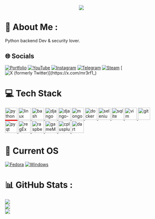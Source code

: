 <html>

<h1 align="center">
    <img src="https://readme-typing-svg.herokuapp.com/?font=Righteous&size=35&center=true&vCenter=true&width=500&height=70&duration=4000&lines=Hello!+Friend👋;+I'm+Erfan!;A+love+to+learn+Dev+<3;" />
</h1>

# 💫 About Me :
Python backend Dev & security lover.

## 🌐 Socials
[![Portfolio](https://img.shields.io/badge/Portfolio-FF5722?style=for-the-badge&logo=todoist&logoColor=white)](https://erf4n.ir)
[![YouTube](https://img.shields.io/badge/YouTube-red?style=for-the-badge&logo=youtube&logoColor=white)](https://www.youtube.com/@c0duter) [![Instagram](https://img.shields.io/badge/Instagram-E4405F?style=for-the-badge&logo=instagram&logoColor=white)](https://instagram.com/Mr3rf1) [![Telegram](https://img.shields.io/badge/Telegram-2CA5E0?style=for-the-badge&logo=telegram&logoColor=white)](https://t.me/Mr3rf1) [![Steam](https://img.shields.io/badge/Steam-000000?style=for-the-badge&logo=steam&logoColor=white)](https://steamcommunity.com/id/Mr3rf1/) [![X (formerly Twitter)](https://img.shields.io/twitter/url?url=https%3A%2F%2Fx.com%2FMr3rf1_)](https://x.com/mr3rf1_)


# 💻 Tech Stack
<p align="left"> <!--<a href="https://dart.dev" target="_blank" rel="noreferrer"> <img src="https://www.vectorlogo.zone/logos/dartlang/dartlang-icon.svg" alt="dart" width="40" height="40"/> </a> <a href="https://flutter.dev" target="_blank" rel="noreferrer"> <img src="https://www.vectorlogo.zone/logos/flutterio/flutterio-icon.svg" alt="flutter" width="40" height="40"/> </a>-->
 <a href="https://www.python.org" target="_blank" rel="noreferrer"> <img src="https://skillicons.dev/icons?i=python" style="border:4px solid red;  border-width: 0 0 3px 0;" alt="python" width="40" height="40"/> </a>
 <a href="https://www.linux.org/" target="_blank" rel="noreferrer"> <img src="https://skillicons.dev/icons?i=linux" alt="linux" width="40" height="40"/> </a>
<!-- <a href="https://fedoraproject.org/" target="_blank" rel="noreferrer"> <img src="https://upload.wikimedia.org/wikipedia/commons/3/3f/Fedora_logo.svg" alt="fedora" width="40" height="40"/> </a>-->
 <a href="https://www.gnu.org/software/bash/" target="_blank" rel="noreferrer"> <img src="https://d33wubrfki0l68.cloudfront.net/a1da522d0a3057a1bc3fb411fcbbf57a447c1146/65e71/img/symbol/svg/full_colored_dark.svg" alt="bash" width="40" height="40"/> </a>
<a href="https://www.djangoproject.com/" target="_blank" rel="noreferrer"> <img src="https://www.svgrepo.com/show/353657/django-icon.svg" alt="django" width="40" height="40"/> </a>
<a href="https://docs.celeryq.dev/en/stable/django/index.html" target="_blank" rel="noreferrer"> <img src="https://img.stackshare.io/service/1075/celery.png" alt="django-celery" width="40" height="40"/> </a>
<a href="https://www.mongodb.com/" target="_blank" rel="noreferrer"> <img src="https://skillicons.dev/icons?i=mongo" alt="mongodb" width="40" height="40"/> </a>
<a href="https://www.docker.com/" target="_blank" rel="noreferrer"> <img src="https://wiki.hornbill.com/images/7/70/Docker_logo.png" alt="docker" width="40" height="40"/> </a>
<a href="https://www.selenium.dev" target="_blank" rel="noreferrer"> <img src="https://skillicons.dev/icons?i=selenium" alt="selenium" width="40" height="40"/> </a>
<a href="https://www.sqlite.org/" target="_blank" rel="noreferrer"> <img src="https://skillicons.dev/icons?i=sqlite" alt="sqlite" width="40" height="40"/> </a> 
<a href="https://www.vim.org" target="_blank" rel="noreferrer"> <img src="https://skillicons.dev/icons?i=vim" alt="vim" width="40" height="40"/> </a>
<a href="https://git-scm.com/" target="_blank" rel="noreferrer"> <img src="https://skillicons.dev/icons?i=git" alt="git" width="40" height="40"/> </a>
<a href="https://www.qt.io/" target="_blank" rel="noreferrer"> <img src="https://skillicons.dev/icons?i=qt" alt="pyqt" width="40" height="40"/> </a>
<a href="https://regexr.com/" target="_blank" rel="noreferrer"> <img src="https://skillicons.dev/icons?i=regex" alt="regEx" width="40" height="40"/> </a>
<a href="https://www.raspberrypi.com/" target="_blank" rel="noreferrer"> <img src="https://www.andrerinas.de/fileadmin/_processed_/3/3/csm_raspberry_14520f3d4b.png" alt="raspberry pi" width="40" height="40"/> </a>
<a href="https://gamemaker.io" target="_blank" rel="noreferrer"> <img src="https://upload.wikimedia.org/wikipedia/commons/9/9e/Gamemaker_language.png" alt="gameMaker" width="40" height="40"/> </a>
<a href="https://www.cplusplus.com/" target="_blank" rel="noreferrer"> <img src="https://upload.wikimedia.org/wikipedia/commons/1/18/ISO_C%2B%2B_Logo.svg" alt="cplusplus" width="40" height="40"/> </a>
<a href="https://t.me" target="_blank" rel="noreferrer"> <img src="https://avatars.githubusercontent.com/u/16178365?s=200&v=4" alt="dart" width="40" height="40"/> </a> </p>

# 👕 Current OS

[![Fedora](https://img.shields.io/badge/Fedora-294172?style=for-the-badge&logo=fedora&logoColor=white)](https://fedoraproject.org/) [![Windows](https://img.shields.io/badge/Windows-0078D6?style=for-the-badge&logo=windows&logoColor=white)](https://microsoft.com)


<!-- ![Python](https://img.shields.io/badge/python-3670A0?style=for-the-badge&logo=python&logoColor=ffdd54) ![MongoDB](https://img.shields.io/badge/MongoDB-%234ea94b.svg?style=for-the-badge&logo=mongodb&logoColor=white) ![SQLite](https://img.shields.io/badge/sqlite-%2307405e.svg?style=for-the-badge&logo=sqlite&logoColor=white) -->
# 📊 GitHub Stats :
![](https://github-readme-stats.vercel.app/api?username=mr3rf1&theme=radical&hide_border=false&include_all_commits=false&count_private=false)<br/>
![](https://github-readme-streak-stats.herokuapp.com/?user=mr3rf1&theme=radical&hide_border=false)<br/>
![](https://github-readme-stats.vercel.app/api/top-langs/?username=mr3rf1&theme=radical&hide_border=false&include_all_commits=false&count_private=false&layout=compact)

</html>

<!-- ### Hi there 👋
# Welcom to my github page ❤️
### Abilities
- Python
- Python-requests
- Python-tkinter
- Python-telethon
- Python-ptb
- Python-selenium
- Sqlite3
- MongoDB

[My Telegram](http://t.me/mr3rf1)

<!--
**mr3rf1/mr3rf1** is a ✨ _special_ ✨ repository because its `README.md` (this file) appears on your GitHub profile.

Here are some ideas to get you started:

- 🔭 I’m currently working on ...
- 🌱 I’m currently learning ...
- 👯 I’m looking to collaborate on ...
- 🤔 I’m looking for help with ...
- 💬 Ask me about ...
- 📫 How to reach me: ...
- 😄 Pronouns: ...
- ⚡ Fun fact: ...
-->

